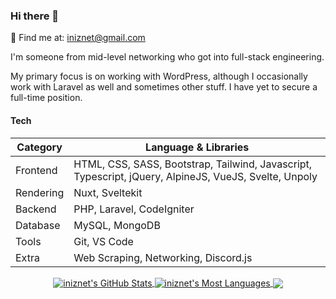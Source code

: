 ### Hi there 👋
💬 Find me at: iniznet@gmail.com

I'm someone from mid-level networking who got into full-stack engineering.

My primary focus is on working with WordPress, although I occasionally work with Laravel as well and sometimes other stuff. I have yet to secure a full-time position.

#### Tech

| Category  	| Language & Libraries                                                                                  	|
|-----------	|-------------------------------------------------------------------------------------------------------	|
| Frontend  	| HTML, CSS, SASS, Bootstrap, Tailwind, Javascript, Typescript, jQuery, AlpineJS, VueJS, Svelte, Unpoly 	|
| Rendering 	| Nuxt, Sveltekit                                                                                       	|
| Backend   	| PHP, Laravel, CodeIgniter                                                                             	|
| Database  	| MySQL, MongoDB                                                                                        	|
| Tools     	| Git, VS Code                                                                                          	|
| Extra     	| Web Scraping, Networking, Discord.js                                                                  	|

<p align="center">
  <a href="https://github.com/iniznet">
    <img align="center" src="https://github-readme-stats.vercel.app/api?username=iniznet&show_icons=true&count_private=true&hide_border=true&title_color=70a5fd&icon_color=bf91f3&text_color=38bdae&bg_color=ffffff00" alt="iniznet's GitHub Stats" />
  </a>
  <a href="https://github.com/iniznet">
    <img align="center" src="https://github-readme-stats.vercel.app/api/top-langs/?username=iniznet&show_icons=true&count_private=true&hide_border=true&title_color=70a5fd&icon_color=bf91f3&text_color=38bdae&bg_color=ffffff00" alt="iniznet's Most Languages" />
  </a>
  <a href="https://github.com/iniznet">
    <img align="center" src="https://github-readme-streak-stats.herokuapp.com?user=iniznet&hide_border=true&background=FF000000&stroke=70A5FD&border=70A5FD&ring=70A5FD&fire=BF91F3&currStreakNum=38BDAE&sideNums=38BDAE&currStreakLabel=38BDAE&sideLabels=38BDAE&dates=38BDAE" />
  </a>
 </p>
